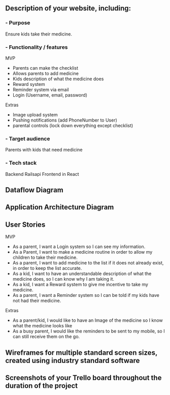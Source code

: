 ## Description of your website, including:
### - Purpose
Ensure kids take their medicine.
### - Functionality / features
MVP
- Parents can make the checklist
- Allows parents to add medicine
- Kids description of what the medicine does
- Reward system
- Reminder system via email
- Login (Username, email, password)

Extras
- Image upload system
- Pushing notifications (add PhoneNumber to User)
- parental controls (lock down everything except checklist)

### - Target audience
Parents with kids that need medicine

### - Tech stack
Backend Railsapi
Frontend in React

## Dataflow Diagram
<!-- CMP1043-4.2 Dataflow Diagram - Provides dataflow diagram(s) that strictly follow the standard convensions to clearly identify the processes within your application. Clearly depicts where data is coming from, where it is going and how it is being stored. -->

## Application Architecture Diagram
<!-- CMP1043-4.3 Application Architecture Diagram - Shows understanding of the high level structure of the app -->

## User Stories
<!-- CMP1043-5.1 Provide UX/UI design documentation(user stories) that adequately show Agile methodology implementation. - Provides multiple user stories that use ‘persona, what and why’ that outline meaningful features of project. Shows evidence of user story revision and refinement. -->
MVP
- As a parent, I want a Login system so I can see my information.
- As a Parent, I want to make a medicine routine in order to allow my children to take their medicine.
- As a parent, I want to add medicine to the list if it does not already exist, in order to keep the list accurate.
- As a kid, I want to have an understandable description of what the medicine does, so I can know why I am taking it.
- As a kid, I want a Reward system to give me incentive to take my medicine.
- As a parent, I want a Reminder system so I can be told if my kids have not had their medicine.

Extras
- As a parent/kid, I would like to have an Image of the medicine so I know what the medicine looks like
- As a busy parent, I would like the reminders to be sent to my mobile, so I can still receive them on the go.

## Wireframes for multiple standard screen sizes, created using industry standard software

<!-- CMP1043-4.1 Utilise an industry standard program for creation of wireframes & CMP1043-5.3 Provide UX/UI design documentation(wireframes) that adequately show Agile methodology implementation. - Provides wireframes that show exceptional planning of project flow and structure including but not limited to space distribution, content prioritisation, intended actions, functions, relationships between screens. -->


## Screenshots of your Trello board throughout the duration of the project
<!-- CMP1043-5.2 Select and follow a commonly used planning methodology, such as Kanban, Trello, Jira, or Asana. - Simple and clear standards for planning methodology chosen and adhered to -->